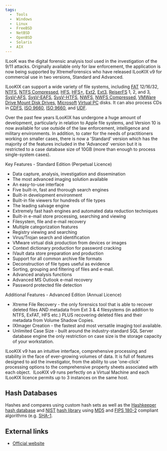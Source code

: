 ```yaml
---
tags:
  -  Tools
  -  Windows
  -  Linux
  -  FreeBSD
  -  NetBSD
  -  OpenBSD
  -  Solaris
  -  AIX
---
```

ILooK was the digital forensic analysis tool used in the investigation
of the 9/11 attacks. Originally available only for law enforcement, the
application is now being supported by XtremeForensics who have released
ILooKIX v9 for commercial use in two versions, Standard and Advanced.

ILooKIX can support a wide variety of file systems, including
[FAT](fat.md) 12/16/32, [NTFS](ntfs.md), [NTFS
Compressed](ntfs_compressed.md), [HFS](hfs.md),
[HFS+](hfs+.md), [Ext2](ext2.md),
[Ext3](ext3.md), [ReiserFS](reiserfs.md) 1, 2, and 3,
[SysV-AFS](sysv-afs.md), [SysV-EAFS](sysv-eafs.md),
[SysV-HTFS](sysv-htfs.md), [NWFS](NWFS.md), [NWFS
Compressed](nwfs_compressed.md), [VMWare Drive Mount Disk
Drives](vmware_drive_mount_disk_drives.md),
[Microsoft](microsoft.md) [Virtual PC](virtual_pc.md)
disks. It can also process CDs in [CDFS](cdfs.md), [ISO
9660](iso_9660.md), [ISO 9660](iso_9660.md), and
[UDF](udf.md).

Over the past few years ILooKIX has undergone a huge amount of
development, particularly in relation to Apple file systems, and Version
10 is now available for use outside of the law enforcement, intelligence
and military environments. In addition, to cater for the needs of
practitioners working on smaller cases, there is now a 'Standard'
version which has the majority of the features included in the
'Advanced' version but it is restricted to a case database size of 10GB
(more than enough to process single-system cases).

Key Features - Standard Edition (Perpetual Licence) ​

- Data capture, analysis, investigation and dissemination
- The most advanced imaging solution available
- An easy-to-use interface
- Five built-in, fast and thorough search engines
- Built-in development environment
- Built-in file viewers for hundreds of file types
- The leading salvage engine
- Extremely fast hash engines and automated data reduction techniques
- Built-in e-mail store processing, searching and viewing
- Filesystem, file and e-mail recovery
- Multiple categorization features
- Registry viewing and searching
- Virus/Trojan search and identification
- VMware virtual disk production from devices or images
- Context dictionary production for password cracking
- IVault data store preparation and production
- Support for all common archive file formats
- Deconstruction of file types useful as evidence
- Sorting, grouping and filtering of files and e-mail.
- Advanced analysis functions
- Advanced MS Outlook e-mail recovery
- Password protected file detection

​Additional Features - Advanced Edition (Annual Licence) ​

- Xtreme File Recovery - the only forensics tool that is able to recover
  deleted files AND metadata from Ext 3 & 4 filesystems (in addition to
  NTFS, ExFAT, HFS etc.) PLUS recovering deleted files and their
  metadata from Volume Shadow Copies.
- IXImager Creation - the fastest and most versatile imaging tool
  available.
- Unlimited Case Size - built around the industry-standard SQL Server
  database engine the only restriction on case size is the storage
  capacity of your workstation.

​ILooKIX v9 has an intuitive interface, comprehensive processing and
stability in the face of ever-growing volumes of data. It is full of
features designed to aid the investigator, from the ability to use
'one-click' processing options to the comprehensive property sheets
associated with each object. ​ ILooKIX v9 runs perfectly on a Virtual
Machine and each ILooKIX licence permits up to 3 instances on the same
host.

## Hash Databases

Hashes and compares using custom hash sets as well as the
[Hashkeeper](hashkeeper.md) [hash
database](hash_database.md) and
[NIST](national_software_reference_library.md) [hash
library](hash_library.md) using [MD5](md5.md) and [FIPS
180-2](fips_180-2.md) compliant algorithms (e.g.
[SHA-1](sha-1.md).

## External links

- [Official website](http://www.xtremeforensics.com/)